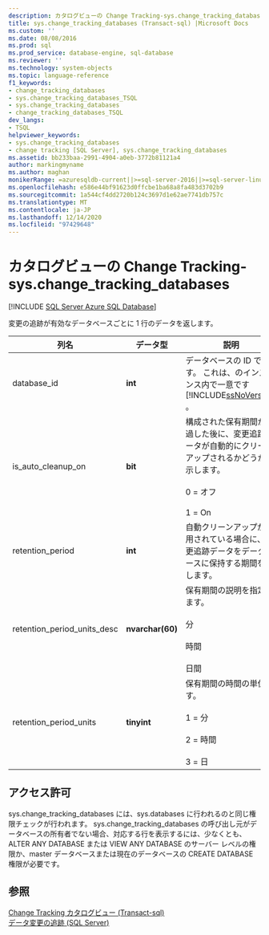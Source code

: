 ```yaml
---
description: カタログビューの Change Tracking-sys.change_tracking_databases
title: sys.change_tracking_databases (Transact-sql) |Microsoft Docs
ms.custom: ''
ms.date: 08/08/2016
ms.prod: sql
ms.prod_service: database-engine, sql-database
ms.reviewer: ''
ms.technology: system-objects
ms.topic: language-reference
f1_keywords:
- change_tracking_databases
- sys.change_tracking_databases_TSQL
- sys.change_tracking_databases
- change_tracking_databases_TSQL
dev_langs:
- TSQL
helpviewer_keywords:
- sys.change_tracking_databases
- change tracking [SQL Server], sys.change_tracking_databases
ms.assetid: bb233baa-2991-4904-a0eb-3772b81121a4
author: markingmyname
ms.author: maghan
monikerRange: =azuresqldb-current||>=sql-server-2016||>=sql-server-linux-2017||=azuresqldb-mi-current
ms.openlocfilehash: e586e44bf91623d0ffcbe1ba68a8fa483d3702b9
ms.sourcegitcommit: 1a544cf4dd2720b124c3697d1e62ae7741db757c
ms.translationtype: MT
ms.contentlocale: ja-JP
ms.lasthandoff: 12/14/2020
ms.locfileid: "97429648"
---
```

# <a name="change-tracking-catalog-views---syschange_tracking_databases"></a>カタログビューの Change Tracking-sys.change_tracking_databases
[!INCLUDE [SQL Server Azure SQL Database](../../includes/applies-to-version/sql-asdb.md)]

  変更の追跡が有効なデータベースごとに 1 行のデータを返します。  

|列名|データ型|説明|  
|-----------------|---------------|-----------------|  
|database_id|**int**|データベースの ID です。 これは、のインスタンス内で一意です [!INCLUDE[ssNoVersion](../../includes/ssnoversion-md.md)] 。|  
|is_auto_cleanup_on|**bit**|構成された保有期間が経過した後に、変更追跡データが自動的にクリーンアップされるかどうかを示します。<br /><br /> 0 = オフ<br /><br /> 1 = On|  
|retention_period|**int**|自動クリーンアップが使用されている場合に、変更追跡データをデータベースに保持する期間を示します。|  
|retention_period_units_desc|**nvarchar(60)**|保有期間の説明を指定します。<br /><br /> 分<br /><br /> 時間<br /><br /> 日間|  
|retention_period_units|**tinyint**|保有期間の時間の単位です。<br /><br /> 1 = 分<br /><br /> 2 = 時間<br /><br /> 3 = 日|  
  
## <a name="permissions"></a>アクセス許可  
 sys.change_tracking_databases には、sys.databases に行われるのと同じ権限チェックが行われます。 sys.change_tracking_databases の呼び出し元がデータベースの所有者でない場合、対応する行を表示するには、少なくとも、ALTER ANY DATABASE または VIEW ANY DATABASE のサーバー レベルの権限か、master データベースまたは現在のデータベースの CREATE DATABASE 権限が必要です。  
  
## <a name="see-also"></a>参照  
 [Change Tracking カタログビュー &#40;Transact-sql&#41;](./catalog-views-transact-sql.md)   
 [データ変更の追跡 &#40;SQL Server&#41;](../../relational-databases/track-changes/track-data-changes-sql-server.md)  
  
